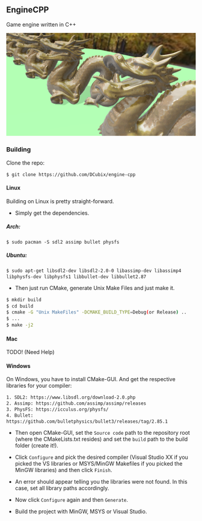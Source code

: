 ## EngineCPP
Game engine written in C++

![engine-cpp](screenshot.png)

### Building

Clone the repo:
```
$ git clone https://github.com/DCubix/engine-cpp
```

#### Linux

Building on Linux is pretty straight-forward.

- Simply get the dependencies.

##### Arch:
```
$ sudo pacman -S sdl2 assimp bullet physfs
```

##### Ubuntu:
```
$ sudo apt-get libsdl2-dev libsdl2-2.0-0 libassimp-dev libassimp4 libphysfs-dev libphysfs1 libbullet-dev libbullet2.87
```

- Then just run CMake, generate Unix Make Files and just make it.
```bash
$ mkdir build
$ cd build
$ cmake -G "Unix MakeFiles" -DCMAKE_BUILD_TYPE=Debug(or Release) ..
$ ...
$ make -j2
```

#### Mac

TODO! (Need Help)

#### Windows

On Windows, you have to install CMake-GUI. And get the respective libraries for your compiler:

	1. SDL2: https://www.libsdl.org/download-2.0.php
	2. Assimp: https://github.com/assimp/assimp/releases
	3. PhysFS: https://icculus.org/physfs/
	4. Bullet: https://github.com/bulletphysics/bullet3/releases/tag/2.85.1

- Then open CMake-GUI, set the `Source code` path to the repository root (where the CMakeLists.txt resides)
and set the `build` path to the build folder (create it!).

- Click `Configure` and pick the desired compiler (Visual Studio XX if you picked the VS libraries or
MSYS/MinGW Makefiles if you picked the MinGW libraries) and then click `Finish`.

- An error should appear telling you the libraries were not found. In this case, set all library paths accordingly.

- Now click `Configure` again and then `Generate`.

- Build the project with MinGW, MSYS or Visual Studio.

